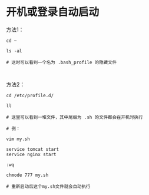# 开机或登录自动启动

方法1：

```shell
cd ~

ls -al

# 这时可以看到一个名为 .bash_profile 的隐藏文件



```

方法2：

```shell
cd /etc/profile.d/

ll

# 这里可以看到一堆文件，其中尾缀为 .sh 的文件都会在开机时执行

# 例：

vim my.sh

service tomcat start
service nginx start

:wq

chmode 777 my.sh

# 重新启动后这个my.sh文件就会自动执行


```